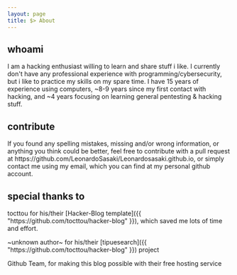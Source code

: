 ```yaml
---
layout: page
title: $> About
---
```


<h2>whoami</h2>

I am a hacking enthusiast willing to learn and share stuff i like. I currently don't have any professional experience with programming/cybersecurity, but i like to practice my skills on my spare time. I have 15 years of experience using computers, ~8-9 years since my first contact with hacking, and ~4 years focusing on learning general pentesting & hacking stuff.

<h2>contribute</h2>
If you found any spelling mistakes, missing and/or wrong information, or anything you think could be better, feel free to contribute with a pull request at https://github.com/LeonardoSasaki/Leonardosasaki.github.io, or simply contact me using my email, which you can find at my personal github account.

<h2>special thanks to</h2>
<p>tocttou for his/their [Hacker-Blog template]({{ "https://github.com/tocttou/hacker-blog" }}), which saved me lots of time and effort.</p>
<p>~unknown author~ for his/their [tipuesearch]({{ "https://github.com/tocttou/hacker-blog" }}) project</p>
<p>Github Team, for making this blog possible with their free hosting service</p>
